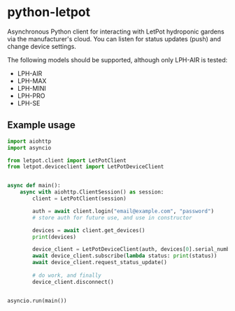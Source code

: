 # python-letpot

Asynchronous Python client for interacting with LetPot hydroponic gardens via the manufacturer's cloud. You can listen for status updates (push) and change device settings.

The following models should be supported, although only LPH-AIR is tested:

 - LPH-AIR
 - LPH-MAX
 - LPH-MINI
 - LPH-PRO
 - LPH-SE

## Example usage

```python
import aiohttp
import asyncio

from letpot.client import LetPotClient
from letpot.deviceclient import LetPotDeviceClient


async def main():
    async with aiohttp.ClientSession() as session:
        client = LetPotClient(session)

        auth = await client.login("email@example.com", "password")
        # store auth for future use, and use in constructor

        devices = await client.get_devices()
        print(devices)

        device_client = LetPotDeviceClient(auth, devices[0].serial_number)
        await device_client.subscribe(lambda status: print(status))
        await device_client.request_status_update()
        
        # do work, and finally
        device_client.disconnect()


asyncio.run(main())
```